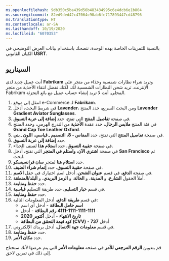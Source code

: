 ```yaml
---
ms.openlocfilehash: 9db350c5ba439d56b483434995c6e4dcb6e1b804
ms.sourcegitcommit: 82ed9ded42c47064c90ab6fe717893447cd48796
ms.translationtype: HT
ms.contentlocale: ar-SA
ms.lasthandoff: 10/19/2020
ms.locfileid: "6070353"
---
```

بالنسبة للتمرينات الخاصة بهذه الوحدة، ننصحك باستخدام بيانات العرض التوضيحي في الكيان القانوني **USRT**. 

## <a name="scenario"></a>السيناريو
أنت عميل جديد لدى **Fabrikam** وتريد شراء نظارات شمسية وحذاء من متجر على الإنترنت. تريد شحن النظارات الشمسية لك، لكنك تفضل انتقاء الأحذية من متجر Fabrikam المحلي. أنت لا تريد إنشاء حساب عميل مع بائع التجزئة.

1. انتقل إلى موقع e-Commerce لـ **Fabrikam**. 
2. في شريط البحث، أدخل **Lavender**، ومن البحث السريع، حدد المنتج **Lavender Gradient Aviator Sunglasses**.
3. في صفحة **تفاصيل المنتج** التي تفتح، حدد **إضافة إلى عربة التسوق**. 
4. في فئة المنتج **ملابس الرجال**، حدد عقدة **الأحذية** من التدرج الهرمي، وحدد المنتج **Grand Cap Toe Leather Oxford**. 
5. في صفحة **تفاصيل المنتج** التي تفتح، حدد **المقاس - 8**، **التصميم ـ قياسي**، **اللون ـ بني**.
6. حدد **إضافة إلى عربة التسوق**.
7. في صفحة **حقيبة التسوق**، حدد **استلام هذا** لصنف الحذاء.
8. في صفحة **اشتري الآن، واستلم في المتجر** التي تفتح، أدخل **San Francisco** ثم ابحث.
9. حدد **استلام هنا** لمتجر **سان فرانسيسكو**.
10. في صفحة **حقيبة التسوق**، حدد **إتمام شراء الضيف**.
11. في صفحة **الدفع**، في قسم **عنوان الشحن**، أدخل اسم اختيارك في حقل **الاسم**. 
12. أملأ الحقول **الشارع**، و **المدينة**، و **الحالة**، و **الرمز البريدي**، و **البلد/المنطقة**. 
17. حدد **حفظ ومتابعة**.
18. في قسم **خيار التسليم**، حدد طريقة التسليم **قياسية**. 
19. حدد **حفظ ومتابعة**.
20. في قسم **طريقة الدفع**، أدخل المعلومات التالية:
    - **اسم حامل البطاقة** - أدخل أي اسم
    - **رقم البطاقة** - أدخل **‎4111-1111-1111-1111**
    - **تاريخ الانتهاء** - أدخل **أكتوبر 2020**
    - **كود قيمة التحقق من البطاقة (CVV)** - أدخل **737**
21. في قسم **معلومات جهة الاتصال**، أدخل بريدك الإلكتروني.
22. حدد **حفظ ومتابعة**.
23. حدد **مكان الأمر**. 

قم بتدوين **الرقم المرجعي للأمر** في صفحة **معلومات الأمر** التي يتم عرضها لأنك ستحتاج إلى ذلك في تمرين لاحق.

